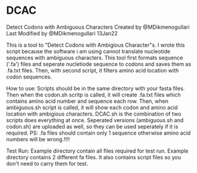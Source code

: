 # DCAC
Detect Codons with Ambiguous Characters
Created by @MDikmenogullari Last Modified by @MDikmenogullari 13Jan22

This is a tool to "Detect Codons with Ambigious Character"s. I wrote this script because the software i am using cannot translate nucleotide sequences with ambiguous characters. This tool first formats sequence ('.fa') files and seperate nucletiode sequence to codons and saves them as .fa.txt files. Then, with second script, it filters amino acid location with codon sequences.

How to use: Scripts should be in the same directory with your fasta files. Then when the codon.sh scritp is called, it will create .fa.txt files which contains amino acid number and sequence each row. Then, when ambiguous.sh script is called, it will show each codon and amino acid location with ambigious characters. DCAC.sh is the combination of two scripts does everything at once. Seperated versions (ambiguous.sh and codon.sh) are uploaded as well, so they can be used seperately if it is required. 
PS: .fa files should contain only 1 sequence otherwise amino acid numbers will be wrong.!!!!

Test Run: Example directory contain all files required for test run. Example directory contains 2 different fa files. It also contains script files so you don't need to carry them for test. 

